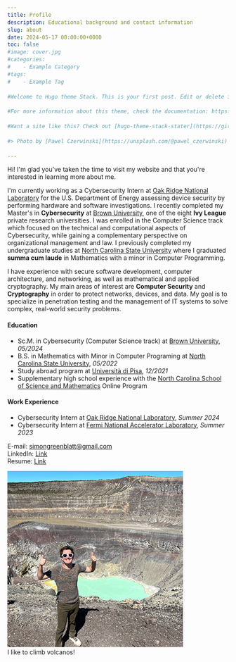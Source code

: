 ```yaml
---
title: Profile
description: Educational background and contact information
slug: about
date: 2024-05-17 00:00:00+0000
toc: false
#image: cover.jpg
#categories:
#    - Example Category
#tags:
#    - Example Tag

#Welcome to Hugo theme Stack. This is your first post. Edit or delete it, then start writing!

#For more information about this theme, check the documentation: https://docs.stack.jimmycai.com/

#Want a site like this? Check out [hugo-theme-stack-stater](https://github.com/CaiJimmy/#hugo-theme-stack-starter)

#> Photo by [Pawel Czerwinski](https://unsplash.com/@pawel_czerwinski) on [Unsplash](https://#unsplash.com/)

---
```


Hi! I'm glad you've taken the time to visit my website and that you're interested in learning more about me.

I'm currently working as a Cybersecurity Intern at [Oak Ridge National Laboratory](https://www.ornl.gov/) for the U.S. Department of Energy assessing device security by performing hardware and software investigations. I recently completed my Master's in **Cybersecurity** at [Brown University](https://www.brown.edu/), one of the eight **Ivy League** private research universities. I was enrolled in the Computer Science track which focused on the technical and computational aspects of Cybersecurity, while gaining a complementary perspective on organizational management and law. I previously completed my undergraduate studies at [North Carolina State University](https://www.ncsu.edu/) where I graduated **summa cum laude** in Mathematics with a minor in Computer Programming.

I have experience with secure software development, computer architecture, and networking, as well as mathematical and applied cryptography. My main areas of interest are **Computer Security** and **Cryptography** in order to protect networks, devices, and data. My goal is to specialize in penetration testing and the management of IT systems to solve complex, real-world security problems.

#### Education

- Sc.M. in Cybersecurity (Computer Science track) at [Brown University](https://www.brown.edu/), *05/2024*
- B.S. in Mathematics with Minor in Computer Programing at [North Carolina State University](https://www.ncsu.edu/), *05/2022*
- Study abroad program at [Università di Pisa](https://www.unipi.it/), *12/2021*
- Supplementary high school experience with the [North Carolina School of Science and Mathematics](https://www.ncssm.edu/) Online Program

#### Work Experience

- Cybersecurity Intern at [Oak Ridge National Laboratory](https://www.ornl.gov/), *Summer 2024*
- Cybersecurity Intern at [Fermi National Accelerator Laboratory](https://www.fnal.gov/), *Summer 2023*

E-mail: [simongreenblatt@gmail.com](mailto:simongreenblatt@gmail.com)  
LinkedIn: [Link](https://www.linkedin.com/in/simon-greenblatt)  
Resume: [Link](resume_cyber.pdf)

![ ](climb.jpg)  
I like to climb volcanos!
